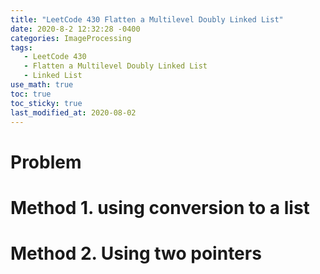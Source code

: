 ```yaml
---
title: "LeetCode 430 Flatten a Multilevel Doubly Linked List"
date: 2020-8-2 12:32:28 -0400
categories: ImageProcessing
tags:
   - LeetCode 430 
   - Flatten a Multilevel Doubly Linked List
   - Linked List 
use_math: true
toc: true
toc_sticky: true
last_modified_at: 2020-08-02
---
```


# Problem 

# Method 1. using conversion to a list 

<script src="https://gist.github.com/gimoonnam/ba11cccd166cf8c6d1c0efb9ea544cbc.js"></script>


# Method 2. Using two pointers

